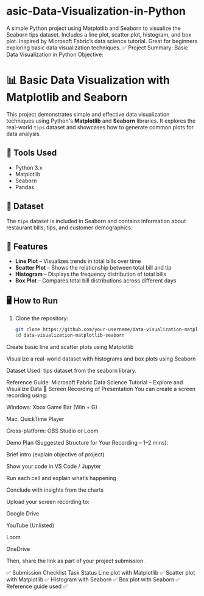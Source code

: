 # asic-Data-Visualization-in-Python
 A simple Python project using Matplotlib and Seaborn to visualize the Seaborn tips dataset. Includes a line plot, scatter plot, histogram, and box plot. Inspired by Microsoft Fabric’s data science tutorial. Great for beginners exploring basic data visualization techniques.
✅ Project Summary: Basic Data Visualization in Python
Objective:
# 📊 Basic Data Visualization with Matplotlib and Seaborn

This project demonstrates simple and effective data visualization techniques using Python's **Matplotlib** and **Seaborn** libraries. It explores the real-world `tips` dataset and showcases how to generate common plots for data analysis.

## 🧰 Tools Used
- Python 3.x  
- Matplotlib  
- Seaborn  
- Pandas  

## 📁 Dataset
The `tips` dataset is included in Seaborn and contains information about restaurant bills, tips, and customer demographics.

## 📌 Features
- **Line Plot** – Visualizes trends in total bills over time  
- **Scatter Plot** – Shows the relationship between total bill and tip  
- **Histogram** – Displays the frequency distribution of total bills  
- **Box Plot** – Compares total bill distributions across different days

## 🖥️ How to Run

1. Clone the repository:
   ```bash
   git clone https://github.com/your-username/data-visualization-matplotlib-seaborn.git
   cd data-visualization-matplotlib-seaborn


Create basic line and scatter plots using Matplotlib

Visualize a real-world dataset with histograms and box plots using Seaborn

Dataset Used: tips dataset from the seaborn library.

Reference Guide:
Microsoft Fabric Data Science Tutorial – Explore and Visualize Data
🎥 Screen Recording of Presentation
You can create a screen recording using:

Windows: Xbox Game Bar (Win + G)

Mac: QuickTime Player

Cross-platform: OBS Studio or Loom

Demo Plan (Suggested Structure for Your Recording – 1–2 mins):

Brief intro (explain objective of project)

Show your code in VS Code / Jupyter

Run each cell and explain what’s happening

Conclude with insights from the charts

Upload your screen recording to:

Google Drive

YouTube (Unlisted)

Loom

OneDrive

Then, share the link as part of your project submission.

✅ Submission Checklist
Task	Status
Line plot with Matplotlib	✅
Scatter plot with Matplotlib	✅
Histogram with Seaborn	✅
Box plot with Seaborn	✅
Reference guide used	✅
